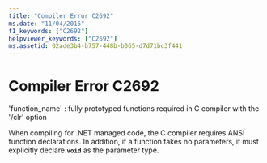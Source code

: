 ```yaml
---
title: "Compiler Error C2692"
ms.date: "11/04/2016"
f1_keywords: ["C2692"]
helpviewer_keywords: ["C2692"]
ms.assetid: 02ade3b4-b757-448b-b065-d7d71bc3f441
---
```

# Compiler Error C2692

'function_name' : fully prototyped functions required in C compiler with the '/clr' option

When compiling for .NET managed code, the C compiler requires ANSI function declarations. In addition, if a function takes no parameters, it must explicitly declare **`void`** as the parameter type.
